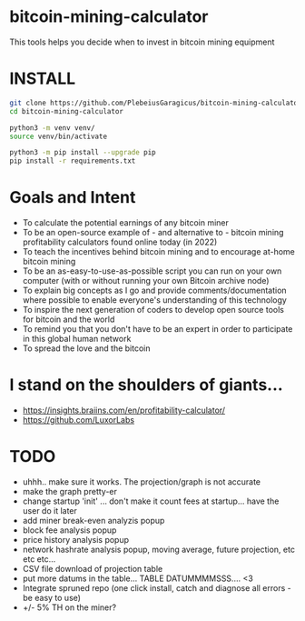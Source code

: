 # bitcoin-mining-calculator
This tools helps you decide when to invest in bitcoin mining equipment

# INSTALL
```sh
git clone https://github.com/PlebeiusGaragicus/bitcoin-mining-calculator.git
cd bitcoin-mining-calculator

python3 -m venv venv/
source venv/bin/activate

python3 -m pip install --upgrade pip
pip install -r requirements.txt
```

# Goals and Intent
- To calculate the potential earnings of any bitcoin miner
- To be an open-source example of - and alternative to - bitcoin mining profitability calculators found online today (in 2022)
- To teach the incentives behind bitcoin mining and to encourage at-home bitcoin mining
- To be an as-easy-to-use-as-possible script you can run on your own computer (with or without running your own Bitcoin archive node)
- To explain big concepts as I go and provide comments/documentation where possible to enable everyone's understanding of this technology
- To inspire the next generation of coders to develop open source tools for bitcoin and the world
- To remind you that you don't have to be an expert in order to participate in this global human network
- To spread the love and the bitcoin

# I stand on the shoulders of giants...

- https://insights.braiins.com/en/profitability-calculator/
- https://github.com/LuxorLabs

# TODO

- uhhh.. make sure it works.  The projection/graph is not accurate
- make the graph pretty-er
- change startup 'init' ... don't make it count fees at startup... have the user do it later
- add miner break-even analyzis popup
- block fee analysis popup
- price history analysis popup
- network hashrate analysis popup, moving average, future projection, etc etc etc...
- CSV file download of projection table
- put more datums in the table... TABLE DATUMMMMSSS.... <3
- Integrate spruned repo (one click install, catch and diagnose all errors - be easy to use)
- +/- 5% TH on the miner?